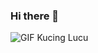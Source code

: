 ### Hi there 👋
![GIF Kucing Lucu](https://media.giphy.com/media/JIX9t2j0ZTN9S/giphy.gif)

<!--
**Tri-Hartono/Tri-Hartono** is a ✨ _special_ ✨ repository because its `README.md` (this file) appears on your GitHub profile.

Here are some ideas to get you started:

- 🔭 I’m currently working on ...
- 🌱 I’m currently learning ...
- 👯 I’m looking to collaborate on ...
- 🤔 I’m looking for help with ...
- 💬 Ask me about ...
- 📫 How to reach me: ...
- 😄 Pronouns: ...
- ⚡ Fun fact: ...
-->

